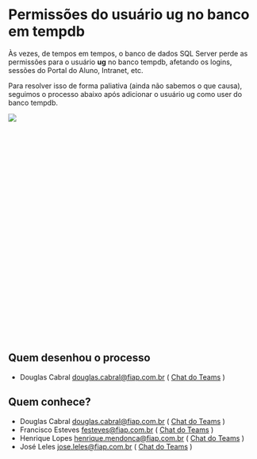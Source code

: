 # Permissões do usuário ug no banco em tempdb

Às vezes, de tempos em tempos, o banco de dados SQL Server perde as permissões para
o usuário **ug** no banco tempdb, afetando os logins, sessões do Portal do Aluno, Intranet, etc.

Para resolver isso de forma paliativa (ainda não sabemos o que causa), seguimos o processo abaixo após adicionar o usuário ug como user do banco tempdb.

<div style="height: 450px; overflow-x:scroll;">
  <img src="../permissoes-usuario-ug-no-banco-tempdb.svg" style="max-width: initial;">
</div>

## Quem desenhou o processo
- Douglas Cabral <douglas.cabral@fiap.com.br>
  ( [Chat do Teams](https://teams.microsoft.com/l/chat/0/?users=douglas.cabral@fiap.com.br) )


## Quem conhece?
- Douglas Cabral <douglas.cabral@fiap.com.br>
  ( [Chat do Teams](https://teams.microsoft.com/l/chat/0/?users=douglas.cabral@fiap.com.br) )
- Francisco Esteves <festeves@fiap.com.br>
  ( [Chat do Teams](https://teams.microsoft.com/l/chat/0/?users=festeves@fiap.com.br) )
- Henrique Lopes <henrique.mendonca@fiap.com.br>
  ( [Chat do Teams](https://teams.microsoft.com/l/chat/0/?users=henrique.mendonca@fiap.com.br) )
- José Leles <jose.leles@fiap.com.br>
  ( [Chat do Teams](https://teams.microsoft.com/l/chat/0/?users=jose.leles@fiap.com.br) )